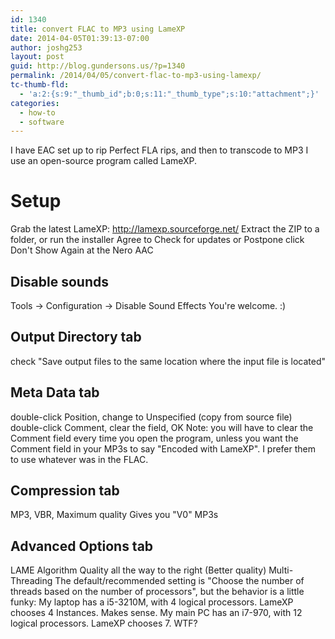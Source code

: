 ```yaml
---
id: 1340
title: convert FLAC to MP3 using LameXP
date: 2014-04-05T01:39:13-07:00
author: joshg253
layout: post
guid: http://blog.gundersons.us/?p=1340
permalink: /2014/04/05/convert-flac-to-mp3-using-lamexp/
tc-thumb-fld:
  - 'a:2:{s:9:"_thumb_id";b:0;s:11:"_thumb_type";s:10:"attachment";}'
categories:
  - how-to
  - software
---
```

I have EAC set up to rip Perfect FLA rips, and then to transcode to MP3 I use an open-source program called LameXP.

<h1>Setup</h1>

Grab the latest LameXP: http://lamexp.sourceforge.net/
Extract the ZIP to a folder, or run the installer
Agree to
Check for updates or Postpone
click Don't Show Again at the Nero AAC

<h2>Disable sounds</h2>

Tools -&gt; Configuration -&gt; Disable Sound Effects
You're welcome. :)

<h2>Output Directory tab</h2>

check "Save output files to the same location where the input file is located"

<h2>Meta Data tab</h2>

double-click Position, change to Unspecified (copy from source file)
double-click Comment, clear the field, OK
Note: you will have to clear the Comment field every time you open the program, unless you want the Comment field in your MP3s to say "Encoded with LameXP". I prefer them to use whatever was in the FLAC.

<h2>Compression tab</h2>

MP3, VBR, Maximum quality
Gives you "V0" MP3s

<h2>Advanced Options tab</h2>

LAME Algorithm Quality all the way to the right (Better quality)
Multi-Threading
The default/recommended setting is "Choose the number of threads based on the number of processors", but the behavior is a little funky:
My laptop has a i5-3210M, with 4 logical processors. LameXP chooses 4 Instances. Makes sense.
My main PC has an i7-970, with 12 logical processors. LameXP chooses 7. WTF?